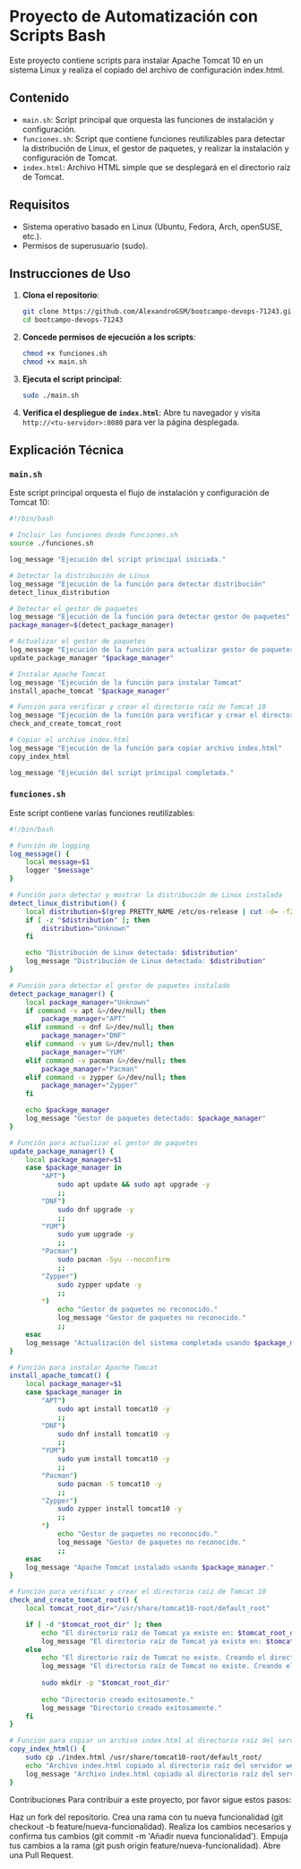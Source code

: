 # Proyecto de Automatización con Scripts Bash

Este proyecto contiene scripts para instalar Apache Tomcat 10 en un sistema Linux y realiza el copiado del archivo de configuración index.html.

## Contenido

- `main.sh`: Script principal que orquesta las funciones de instalación y configuración.
- `funciones.sh`: Script que contiene funciones reutilizables para detectar la distribución de Linux, el gestor de paquetes, y realizar la instalación y configuración de Tomcat.
- `index.html`: Archivo HTML simple que se desplegará en el directorio raíz de Tomcat.

## Requisitos

- Sistema operativo basado en Linux (Ubuntu, Fedora, Arch, openSUSE, etc.).
- Permisos de superusuario (sudo).

## Instrucciones de Uso

1. **Clona el repositorio**:

    ```bash
    git clone https://github.com/AlexandroGSM/bootcampo-devops-71243.git
    cd bootcampo-devops-71243
    ```

2. **Concede permisos de ejecución a los scripts**:

    ```bash
    chmod +x funciones.sh
    chmod +x main.sh
    ```

3. **Ejecuta el script principal**:

    ```bash
    sudo ./main.sh
    ```

4. **Verifica el despliegue de `index.html`**:
   Abre tu navegador y visita `http://<tu-servidor>:8080` para ver la página desplegada.

## Explicación Técnica

### `main.sh`

Este script principal orquesta el flujo de instalación y configuración de Tomcat 10:

```bash
#!/bin/bash

# Incluir las funciones desde funciones.sh
source ./funciones.sh

log_message "Ejecución del script principal iniciada."

# Detectar la distribución de Linux
log_message "Ejecución de la función para detectar distribución"
detect_linux_distribution

# Detectar el gestor de paquetes
log_message "Ejecución de la función para detectar gestor de paquetes"
package_manager=$(detect_package_manager)

# Actualizar el gestor de paquetes
log_message "Ejecución de la función para actualizar gestor de paquetes"
update_package_manager "$package_manager"

# Instalar Apache Tomcat
log_message "Ejecución de la función para instalar Tomcat"
install_apache_tomcat "$package_manager"

# Función para verificar y crear el directorio raíz de Tomcat 10
log_message "Ejecución de la función para verificar y crear el directorio raíz de Tomcat 10"
check_and_create_tomcat_root

# Copiar el archivo index.html
log_message "Ejecución de la función para copiar archivo index.html"
copy_index_html

log_message "Ejecución del script principal completada."

```

### `funciones.sh`
Este script contiene varias funciones reutilizables:

```bash
#!/bin/bash

# Función de logging
log_message() {
    local message=$1
    logger "$message"
}

# Función para detectar y mostrar la distribución de Linux instalada
detect_linux_distribution() {
    local distribution=$(grep PRETTY_NAME /etc/os-release | cut -d= -f2 | tr -d '"')
    if [ -z "$distribution" ]; then
        distribution="Unknown"
    fi

    echo "Distribución de Linux detectada: $distribution"
    log_message "Distribución de Linux detectada: $distribution"
}

# Función para detectar el gestor de paquetes instalado
detect_package_manager() {
    local package_manager="Unknown"
    if command -v apt &>/dev/null; then
        package_manager="APT"
    elif command -v dnf &>/dev/null; then
        package_manager="DNF"
    elif command -v yum &>/dev/null; then
        package_manager="YUM"
    elif command -v pacman &>/dev/null; then
        package_manager="Pacman"
    elif command -v zypper &>/dev/null; then
        package_manager="Zypper"
    fi

    echo $package_manager
    log_message "Gestor de paquetes detectado: $package_manager"
}

# Función para actualizar el gestor de paquetes
update_package_manager() {
    local package_manager=$1
    case $package_manager in
        "APT")
            sudo apt update && sudo apt upgrade -y
            ;;
        "DNF")
            sudo dnf upgrade -y
            ;;
        "YUM")
            sudo yum upgrade -y
            ;;
        "Pacman")
            sudo pacman -Syu --noconfirm
            ;;
        "Zypper")
            sudo zypper update -y
            ;;
        *)
            echo "Gestor de paquetes no reconocido."
            log_message "Gestor de paquetes no reconocido."
            ;;
    esac
    log_message "Actualización del sistema completada usando $package_manager."
}

# Función para instalar Apache Tomcat
install_apache_tomcat() {
    local package_manager=$1
    case $package_manager in
        "APT")
            sudo apt install tomcat10 -y
            ;;
        "DNF")
            sudo dnf install tomcat10 -y
            ;;
        "YUM")
            sudo yum install tomcat10 -y
            ;;
        "Pacman")
            sudo pacman -S tomcat10 -y
            ;;
        "Zypper")
            sudo zypper install tomcat10 -y
            ;;
        *)
            echo "Gestor de paquetes no reconocido."
            log_message "Gestor de paquetes no reconocido."
            ;;
    esac
    log_message "Apache Tomcat instalado usando $package_manager."
}

# Función para verificar y crear el directorio raíz de Tomcat 10
check_and_create_tomcat_root() {
    local tomcat_root_dir="/usr/share/tomcat10-root/default_root"

    if [ -d "$tomcat_root_dir" ]; then
        echo "El directorio raíz de Tomcat ya existe en: $tomcat_root_dir"
        log_message "El directorio raíz de Tomcat ya existe en: $tomcat_root_dir."
    else
        echo "El directorio raíz de Tomcat no existe. Creando el directorio en: $tomcat_root_dir"
        log_message "El directorio raíz de Tomcat no existe. Creando el directorio en: $tomcat_root_dir."
        
        sudo mkdir -p "$tomcat_root_dir"
        
        echo "Directorio creado exitosamente."
        log_message "Directorio creado exitosamente."
    fi
}

# Función para copiar un archivo index.html al directorio raíz del servidor web
copy_index_html() {
    sudo cp ./index.html /usr/share/tomcat10-root/default_root/
    echo "Archivo index.html copiado al directorio raíz del servidor web."
    log_message "Archivo index.html copiado al directorio raíz del servidor web."
}
```

Contribuciones
Para contribuir a este proyecto, por favor sigue estos pasos:

Haz un fork del repositorio.
Crea una rama con tu nueva funcionalidad (git checkout -b feature/nueva-funcionalidad).
Realiza los cambios necesarios y confirma tus cambios (git commit -m 'Añadir nueva funcionalidad').
Empuja tus cambios a la rama (git push origin feature/nueva-funcionalidad).
Abre una Pull Request.